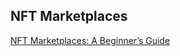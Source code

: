 
## NFT Marketplaces

[NFT Marketplaces: A Beginner’s Guide](https://www.coindesk.com/tech/2021/07/12/nft-marketplaces-a-beginners-guide/)
